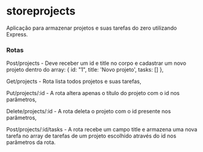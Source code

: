 # storeprojects

Aplicação para armazenar projetos e suas tarefas do zero utilizando Express.

### Rotas

Post/projects - Deve receber um id e title no corpo e cadastrar um novo projeto dentro do array: { id: "1", title: 'Novo projeto', tasks: [] },

Get/projects - Rota lista todos projetos e suas tarefas,

Put/projects/:id - A rota altera apenas o título do projeto com o id nos parâmetros,

Delete/projects/:id - A rota deleta o projeto com o id presente nos parâmetros,

Post/projects/:id/tasks - A rota recebe um campo title e armazena uma nova tarefa no array de tarefas de um projeto escolhido através do id nos parâmetros da rota.
